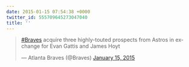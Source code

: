 ```yaml
---
date: 2015-01-15 07:54:38 +0000
twitter_id: 555709645273047040
title: ''
---
```


<blockquote class="twitter-tweet"><p lang="en" dir="ltr"><a href="https://twitter.com/hashtag/Braves?src=hash&amp;ref_src=twsrc%5Etfw">#Braves</a> acquire three highly-touted prospects from Astros in exchange for Evan Gattis and James Hoyt</p>&mdash; Atlanta Braves (@Braves) <a href="https://twitter.com/Braves/status/555567383532679168?ref_src=twsrc%5Etfw">January 15, 2015</a></blockquote>
<script async src="https://platform.twitter.com/widgets.js" charset="utf-8"></script>
